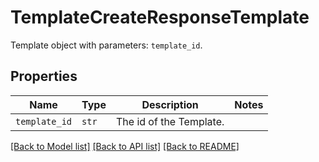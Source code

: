 # TemplateCreateResponseTemplate

Template object with parameters: `template_id`.

## Properties
Name | Type | Description | Notes
------------ | ------------- | ------------- | -------------
| `template_id` | ```str``` |  The id of the Template.  |  |

[[Back to Model list]](../README.md#documentation-for-models) [[Back to API list]](../README.md#documentation-for-api-endpoints) [[Back to README]](../README.md)


